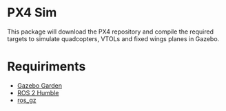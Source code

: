 # PX4 Sim

This package will download the PX4 repository and compile the required targets to
simulate quadcopters, VTOLs and fixed wings planes in Gazebo.

# Requiriments

 - [Gazebo Garden](https://gazebosim.org/docs/garden/install)
 - [ROS 2 Humble](https://docs.ros.org/en/humble/Installation.html)
 - [ros_gz](https://github.com/gazebosim/ros_gz)
